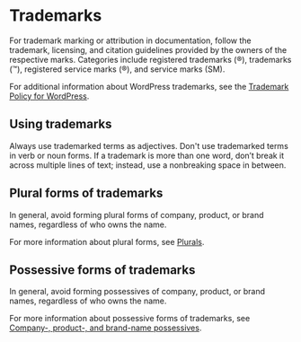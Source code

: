 # Trademarks

For trademark marking or attribution in documentation, follow the trademark, licensing, and citation guidelines provided by the owners of the respective marks. Categories include registered trademarks (®), trademarks (™), registered service marks (®), and service marks (SM).

For additional information about WordPress trademarks, see the [Trademark Policy for WordPress](https://wordpressfoundation.org/trademark-policy/).

## Using trademarks

Always use trademarked terms as adjectives. Don't use trademarked terms in verb or noun forms. If a trademark is more than one word, don’t break it across multiple lines of text; instead, use a nonbreaking space in between.

## Plural forms of trademarks

In general, avoid forming plural forms of company, product, or brand names, regardless of who owns the name.  

For more information about plural forms, see [Plurals](https://make.wordpress.org/docs/style-guide/language-grammar/plurals/).

## Possessive forms of trademarks

In general, avoid forming possessives of company, product, or brand names, regardless of who owns the name.  

For more information about possessive forms of trademarks, see [Company-, product-, and brand-name possessives]().
